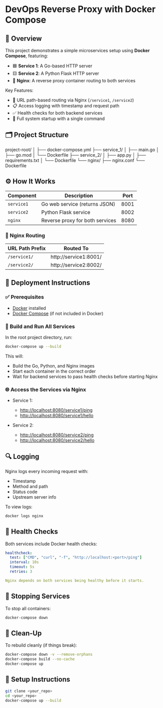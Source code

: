 # DevOps Reverse Proxy with Docker Compose

## 📌 Overview
This project demonstrates a simple microservices setup using **Docker Compose**, featuring:

- 🟦 **Service 1**: A Go-based HTTP server
- 🟨 **Service 2**: A Python Flask HTTP server
- 🔀 **Nginx**: A reverse proxy container routing to both services

Key Features:

- 🧭 URL path-based routing via Nginx (`/service1`, `/service2`)
- 📋 Access logging with timestamp and request path
- ✅ Health checks for both backend services
- 🔧 Full system startup with a single command

## 🗂️ Project Structure

project-root/
│
├── docker-compose.yml
├── service\_1/
│   ├── main.go
│   ├── go.mod
│   └── Dockerfile
├── service\_2/
│   ├── app.py
│   ├── requirements.txt
│   └── Dockerfile
└── nginx/
├── nginx.conf
└── Dockerfile

## ⚙️ How It Works

| Component   | Description                                      | Port  |
|-------------|-------------------------------------------------|--------|
| `service1`  | Go web service (returns JSON)                   | 8001   |
| `service2`  | Python Flask service                            | 8002   |
| `nginx`     | Reverse proxy for both services                 | 8080   |

### 🧭 Nginx Routing

| URL Path Prefix      | Routed To                   |
|----------------------|-----------------------------|
| `/service1/`         | http://service1:8001/       |
| `/service2/`         | http://service2:8002/       |

## 🚀 Deployment Instructions

### ✅ Prerequisites

- [Docker](https://www.docker.com/products/docker-desktop) installed
- [Docker Compose](https://docs.docker.com/compose/install/) (if not included in Docker)

### 🔨 Build and Run All Services

In the root project directory, run:

```bash
docker-compose up --build
````

This will:

* Build the Go, Python, and Nginx images
* Start each container in the correct order
* Wait for backend services to pass health checks before starting Nginx

### 🌐 Access the Services via Nginx

* Service 1:

  * [http://localhost:8080/service1/ping](http://localhost:8080/service1/ping)
  * [http://localhost:8080/service1/hello](http://localhost:8080/service1/hello)

* Service 2:

  * [http://localhost:8080/service2/ping](http://localhost:8080/service2/ping)
  * [http://localhost:8080/service2/hello](http://localhost:8080/service2/hello)

## 🔍 Logging

Nginx logs every incoming request with:

* Timestamp
* Method and path
* Status code
* Upstream server info

To view logs:

```bash
docker logs nginx
```

## 🧪 Health Checks

Both services include Docker health checks:

```yaml
healthcheck:
  test: ["CMD", "curl", "-f", "http://localhost:<port>/ping"]
  interval: 10s
  timeout: 5s
  retries: 3

Nginx depends on both services being healthy before it starts.
```

## 🛑 Stopping Services

To stop all containers:

```bash
docker-compose down
```

## 🧹 Clean-Up

To rebuild cleanly (if things break):

```bash
docker-compose down -v --remove-orphans
docker-compose build --no-cache
docker-compose up
````

## 🔧 Setup Instructions

```bash
git clone <your_repo>
cd <your_repo>
docker-compose up --build
